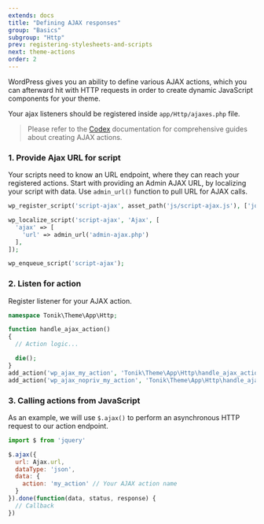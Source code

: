 ```yaml
---
extends: docs
title: "Defining AJAX responses"
group: "Basics"
subgroup: "Http"
prev: registering-stylesheets-and-scripts
next: theme-actions
order: 2
---
```


WordPress gives you an ability to define various AJAX actions, which you can afterward hit with HTTP requests in order to create dynamic JavaScript components for your theme.

Your ajax listeners should be registered inside `app/Http/ajaxes.php` file.

> Please refer to the [Codex](//codex.wordpress.org/AJAX_in_Plugins) documentation for comprehensive guides about creating AJAX actions.

### 1. Provide Ajax URL for script

Your scripts need to know an URL endpoint, where they can reach your registered actions. Start with providing an Admin AJAX URL, by localizing your script with data. Use `admin_url()` function to pull URL for AJAX calls.

```php
wp_register_script('script-ajax', asset_path('js/script-ajax.js'), ['jquery'], null, true);

wp_localize_script('script-ajax', 'Ajax', [
  'ajax' => [
    'url' => admin_url('admin-ajax.php')
  ],
]);

wp_enqueue_script('script-ajax');
```

### 2. Listen for action

Register listener for your AJAX action.

```php
namespace Tonik\Theme\App\Http;

function handle_ajax_action()
{
  // Action logic...

  die();
}
add_action('wp_ajax_my_action', 'Tonik\Theme\App\Http\handle_ajax_action');
add_action('wp_ajax_nopriv_my_action', 'Tonik\Theme\App\Http\handle_ajax_action');
```

### 3. Calling actions from JavaScript

As an example, we will use `$.ajax()` to perform an asynchronous HTTP request to our action endpoint.

```js
import $ from 'jquery'

$.ajax({
  url: Ajax.url,
  dataType: 'json',
  data: {
    action: 'my_action' // Your AJAX action name
  }
}).done(function(data, status, response) {
  // Callback
})
```
